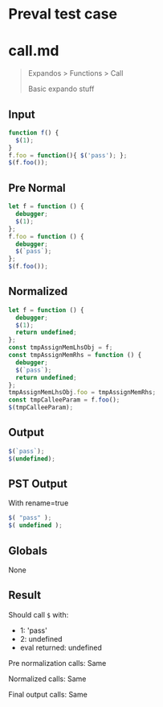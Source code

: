 # Preval test case

# call.md

> Expandos > Functions > Call
>
> Basic expando stuff

## Input

`````js filename=intro
function f() {
  $(1);
}
f.foo = function(){ $('pass'); };
$(f.foo());
`````

## Pre Normal


`````js filename=intro
let f = function () {
  debugger;
  $(1);
};
f.foo = function () {
  debugger;
  $(`pass`);
};
$(f.foo());
`````

## Normalized


`````js filename=intro
let f = function () {
  debugger;
  $(1);
  return undefined;
};
const tmpAssignMemLhsObj = f;
const tmpAssignMemRhs = function () {
  debugger;
  $(`pass`);
  return undefined;
};
tmpAssignMemLhsObj.foo = tmpAssignMemRhs;
const tmpCalleeParam = f.foo();
$(tmpCalleeParam);
`````

## Output


`````js filename=intro
$(`pass`);
$(undefined);
`````

## PST Output

With rename=true

`````js filename=intro
$( "pass" );
$( undefined );
`````

## Globals

None

## Result

Should call `$` with:
 - 1: 'pass'
 - 2: undefined
 - eval returned: undefined

Pre normalization calls: Same

Normalized calls: Same

Final output calls: Same
